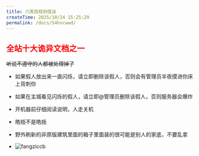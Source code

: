 ```yaml
---
title: 六周目规则怪谈
createTime: 2025/10/24 15:25:29
permalink: /docs/54hvcwwd/
---
```


## <font color="red">全站十大诡异文档之一</font>

~~听说不遵守的人都被处理掉了~~

- 如果假人放出来一直闪烁，请立即删除该假人，否则会有管理员半夜摸进你床上背刺你

- 如果在主城看见闪烁的假人，请立即@管理员删除该假人，否则服务器会爆炸

- 开机器前仔细阅读说明，人走关机

- 皓捳不是皓捳

- 野外刷新的非原版建筑里面的箱子里面装的很可能是别人的家底，不要乱拿

- ![fangziccb](/img/六周目规则怪谈/fangziccb.png)
